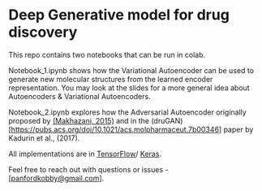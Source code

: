 # Deep Generative model for drug discovery

This repo contains two notebooks that can be run in colab.

Notebook_1.ipynb shows how the Variational Autoencoder can be used to generate new molecular structures from the learned encoder representation. You may look at the slides for a more general idea about Autoencoders & Variational Autoencoders.

Notebook_2.ipynb explores how the Adversarial Autoencoder originally proposed by [(Makhazani, 2015)](https://arxiv.org/abs/1511.05644) and in the (druGAN)[https://pubs.acs.org/doi/10.1021/acs.molpharmaceut.7b00346] paper by Kadurin et al., (2017).

All implementations are in [TensorFlow](https://www.tensorflow.org/)/ [Keras](https://keras.io/). 

Feel free to reach out with questions or issues - [panfordkobby@gmail.com].
